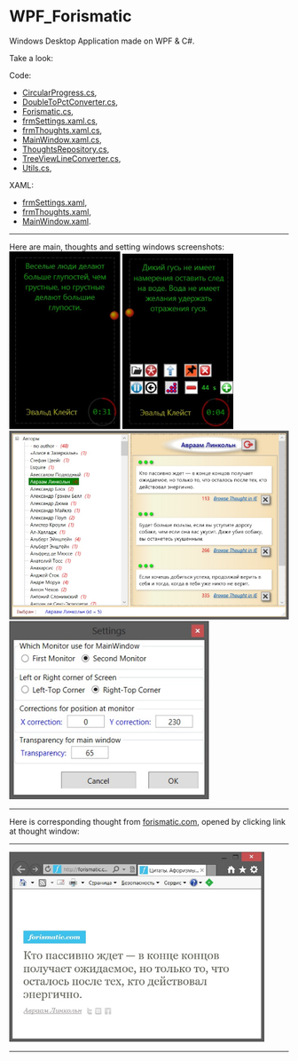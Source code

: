 # WPF_Forismatic
Windows Desktop Application made on WPF & C#.

Take a look: 

Code: 
<ul>
	<li><a href="Code/CircularProgress.cs">CircularProgress.cs</a>,</li>
	<li><a href="Code/DoubleToPctConverter.cs">DoubleToPctConverter.cs</a>,</li>
	<li><a href="Code/Forismatic.cs">Forismatic.cs</a>,</li>
	<li><a href="Code/frmSettings.xaml.cs">frmSettings.xaml.cs</a>,</li>
	<li><a href="Code/frmThoughts.xaml.cs">frmThoughts.xaml.cs</a>,</li>
	<li><a href="Code/MainWindow.xaml.cs">MainWindow.xaml.cs</a>,</li>
	<li><a href="Code/ThoughtsRepository.cs">ThoughtsRepository.cs</a>,</li>
	<li><a href="Code/TreeViewLineConverter.cs">TreeViewLineConverter.cs</a>,</li>
	<li><a href="Code/Utils.cs">Utils.cs</a>,</li>
</ul>

XAML:
<ul>
	<li><a href="XAML/frmSettings.xaml">frmSettings.xaml</a>,</li>
	<li><a href="XAML/frmThoughts.xaml">frmThoughts.xaml</a>,</li>
	<li><a href="XAML/MainWindow.xaml">MainWindow.xaml</a>.</li>
</ul>

<hr>
Here are main, thoughts and setting windows screenshots:
<br>
<img width="200" src="Screenshots/main_window.jpg" alt="main_window.jpg" />
<img width="200" src="Screenshots/main_window_2.jpg" alt="main_window_2.jpg" />
<br>
<img width="760" src="Screenshots/thoughts_window.jpg" alt="thoughts_window.jpg" />
<br>
<img width="360" src="Screenshots/settings_window.jpg" alt="settings_window.jpg" />

<hr>
Here is corresponding thought from <a href="http://www.forismatic.com/ru/">forismatic.com</a>, opened by clicking link at thought window:
<hr>
<img width="460" src="Screenshots/forismatic_site.jpg" alt="forismatic_site.jpg" />

<hr>
